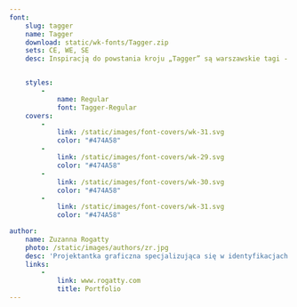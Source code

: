 ```yaml
---
font:
    slug: tagger
    name: Tagger
    download: static/wk-fonts/Tagger.zip
    sets: CE, WE, SE
    desc: Inspiracją do powstania kroju „Tagger” są warszawskie tagi - nielegalne napisy, szybko pisane flamastrem. Krój „Tagger” to nowoczesna pisanka o dynamicznym charakterze i swobodnych kształtach. Projekt może mieć zastosowanie w identyfikacji wizualnej restauracji, barów i sklepów do tworzenia ogłoszeń, cenówek czy etykiet.


    styles:
        -
            name: Regular
            font: Tagger-Regular
    covers:
        -
            link: /static/images/font-covers/wk-31.svg
            color: "#474A58"
        -
            link: /static/images/font-covers/wk-29.svg
            color: "#474A58"
        -
            link: /static/images/font-covers/wk-30.svg
            color: "#474A58"
        -
            link: /static/images/font-covers/wk-31.svg
            color: "#474A58"

author:
    name: Zuzanna Rogatty
    photo: /static/images/authors/zr.jpg
    desc: 'Projektantka graficzna specjalizująca się w identyfikacjach wizualnych oraz liternictwie i typografii. Absolwentka Wydziału Grafiki i Komunikacji Wizualnej na Uniwersytecie Artystycznym w Poznaniu. Pracuje w studio projektowym Mamastudio. Jest autorką identyfikacji m.in.: Festiwalu Dwa Brzegi, Festiwalu im. Zygmunta Haupta, Festiwalu FAMA, a także uczestniczką wystaw „Places of Origin: Polish Graphic Design in Context” w Reykjaviku, „Ogólnopolskiej Wystawy Znaków Graficznych” oraz „Typopolo”.'
    links:
        -
            link: www.rogatty.com
            title: Portfolio
---
```

